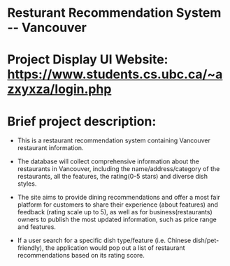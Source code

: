 # Resturant Recommendation System -- Vancouver 

# Project Display UI Website: https://www.students.cs.ubc.ca/~azxyxza/login.php

# Brief project description:
- This is a restaurant recommendation system containing Vancouver restaurant
information.

- The database will collect comprehensive information about the restaurants in
Vancouver, including the name/address/category of the restaurants, all the
features, the rating(0-5 stars) and diverse dish styles.
- The site aims to provide dining recommendations and offer a most fair
platform for customers to share their experience (about features) and
feedback (rating scale up to 5), as well as for business(restaurants) owners to
publish the most updated information, such as price range and features.

- If a user search for a specific dish type/feature (i.e. Chinese dish/pet-friendly),
the application would pop out a list of restaurant recommendations based on
its rating score.
